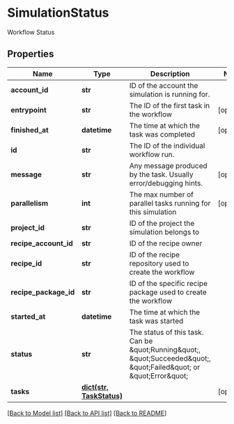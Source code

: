 # SimulationStatus

Workflow Status
## Properties
Name | Type | Description | Notes
------------ | ------------- | ------------- | -------------
**account_id** | **str** | ID of the account the simulation is running for. | 
**entrypoint** | **str** | The ID of the first task in the workflow | [optional] 
**finished_at** | **datetime** | The time at which the task was completed | [optional] 
**id** | **str** | The ID of the individual workflow run. | 
**message** | **str** | Any message produced by the task. Usually error/debugging hints. | [optional] 
**parallelism** | **int** | The max number of parallel tasks running for this simulation | [optional] 
**project_id** | **str** | ID of the project the simulation belongs to | 
**recipe_account_id** | **str** | ID of the recipe owner | 
**recipe_id** | **str** | ID of the recipe repository used to create the workflow | 
**recipe_package_id** | **str** | ID of the specific recipe package used to create the workflow | 
**started_at** | **datetime** | The time at which the task was started | 
**status** | **str** | The status of this task. Can be \&quot;Running\&quot;, \&quot;Succeeded\&quot;, \&quot;Failed\&quot; or \&quot;Error\&quot; | 
**tasks** | [**dict(str, TaskStatus)**](TaskStatus.md) |  | [optional] 

[[Back to Model list]](../README.md#documentation-for-models) [[Back to API list]](../README.md#documentation-for-api-endpoints) [[Back to README]](../README.md)


